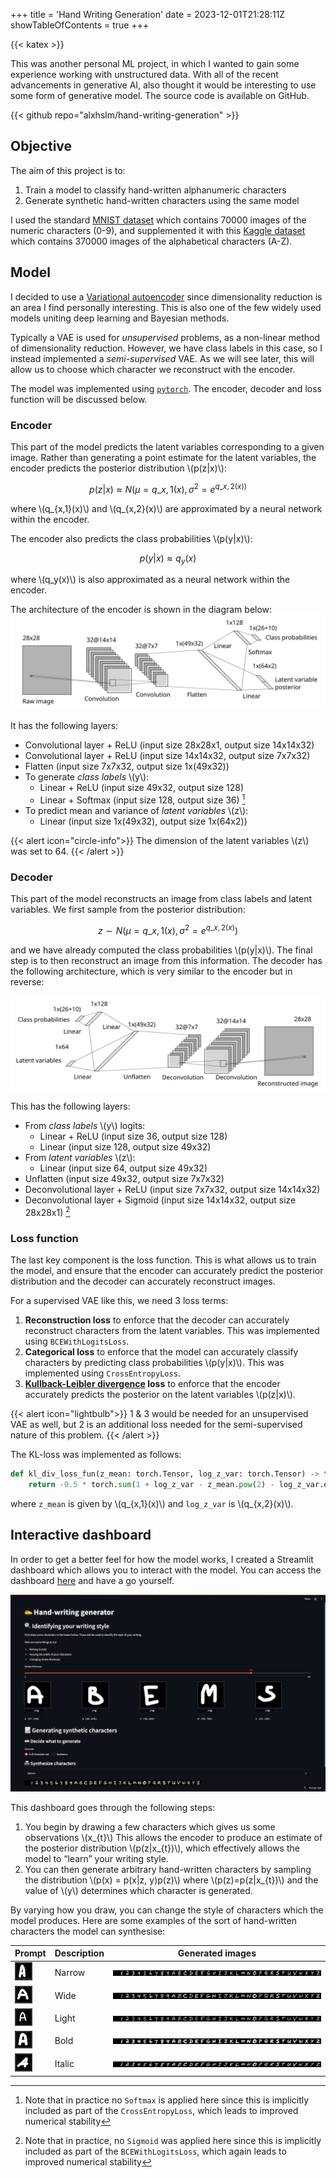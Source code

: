 +++
title = 'Hand Writing Generation'
date = 2023-12-01T21:28:11Z
showTableOfContents = true
+++

{{< katex >}}

This was another personal ML project, in which I wanted to gain some experience working with unstructured data. With all of the recent advancements in generative AI, also thought it would be interesting to use some form of generative model. The source code is available on GitHub.

{{< github repo="alxhslm/hand-writing-generation" >}}

## Objective

The aim of this project is to:

1. Train a model to classify hand-written alphanumeric characters
2. Generate synthetic hand-written characters using the same model

I used the standard [MNIST dataset](https://pytorch.org/vision/main/generated/torchvision.datasets.MNIST.html) which contains 70000 images of the numeric characters (0-9), and supplemented it with this [Kaggle dataset](https://www.kaggle.com/datasets/sachinpatel21/az-handwritten-alphabets-in-csv-format/) which contains 370000 images of the alphabetical characters (A-Z).

## Model

I decided to use a [Variational autoencoder](https://en.wikipedia.org/wiki/Variational_autoencoder) since dimensionality reduction is an area I find personally interesting. This is also one of the few widely used models uniting deep learning and Bayesian methods.

Typically a VAE is used for _unsupervised_ problems, as a non-linear method of dimensionality reduction. However, we have class labels in this case, so I instead implemented a _semi-supervised_ VAE. As we will see later, this will allow us to choose which character we reconstruct with the encoder.

The model was implemented using [`pytorch`](https://pytorch.org/). The encoder, decoder and loss function will be discussed below.

### Encoder

This part of the model predicts the latent variables corresponding to a given image. Rather than generating a point estimate for the latent variables, the encoder predicts the posterior distribution \\(p(z|x)\\):

$$ p(z|x) \approx N(\mu=q\_{x,1}(x), \sigma^2 = e^{q\_{x,2}(x))}$$

where \\(q\_{x,1}(x)\\) and \\(q\_{x,2}(x)\\) are approximated by a neural network within the encoder.

The encoder also predicts the class probabilities \\(p(y|x)\\):

$$p(y|x) \approx q_y(x)$$

where \\(q_y(x)\\) is also approximated as a neural network within the encoder.

The architecture of the encoder is shown in the diagram below:
![Encoder](images/encoder.svg)

It has the following layers:

- Convolutional layer + ReLU (input size 28x28x1, output size 14x14x32)
- Convolutional layer + ReLU (input size 14x14x32, output size 7x7x32)
- Flatten (input size 7x7x32, output size 1x(49x32))
- To generate _class labels_ \\(y\\):
  - Linear + ReLU (input size 49x32, output size 128)
  - Linear + Softmax (input size 128, output size 36) [^1]
- To predict mean and variance of _latent variables_ \\(z\\):
  - Linear (input size 1x(49x32), output size 1x(64x2))

[^1]: Note that in practice no `Softmax` is applied here since this is implicitly included as part of the `CrossEntropyLoss`, which leads to improved numerical stability

{{< alert icon="circle-info">}}
The dimension of the latent variables \\(z\\) was set to 64.
{{< /alert >}}

### Decoder

This part of the model reconstructs an image from class labels and latent variables. We first sample from the posterior distribution:

$$ z \sim N(\mu=q\_{x,1}(x), \sigma^2 = e^{q\_{x,2}(x)})$$

and we have already computed the class probabilities \\(p(y|x)\\). The final step is to then reconstruct an image from this information. The decoder has the following architecture, which is very similar to the encoder but in reverse:

![Decoder](images/decoder.svg)

This has the following layers:

- From _class labels_ \\(y\\) logits:
  - Linear + ReLU (input size 36, output size 128)
  - Linear (input size 128, output size 49x32)
- From _latent variables_ \\(z\\):
  - Linear (input size 64, output size 49x32)
- Unflatten (input size 49x32, output size 7x7x32)
- Deconvolutional layer + ReLU (input size 7x7x32, output size 14x14x32)
- Deconvolutional layer + Sigmoid (input size 14x14x32, output size 28x28x1) [^2]

[^2]: Note that in practice, no `Sigmoid` was applied here since this is implicitly included as part of the `BCEWithLogitsLoss`, which again leads to improved numerical stability

### Loss function

The last key component is the loss function. This is what allows us to train the model, and ensure that the encoder can accurately predict the posterior distribution and the decoder can accurately reconstruct images.

For a supervised VAE like this, we need 3 loss terms:

1. **Reconstruction loss** to enforce that the decoder can accurately reconstruct characters from the latent variables. This was implemented using `BCEWithLogitsLoss`.
2. **Categorical loss** to enforce that the model can accurately classify characters by predicting class probabilities \\(p(y|x)\\). This was implemented using `CrossEntropyLoss`.
3. **[Kullback-Leibler divergence](https://en.wikipedia.org/wiki/Kullback%E2%80%93Leibler_divergence) loss** to enforce that the encoder accurately predicts the posterior on the latent variables \\(p(z|x)\\).

{{< alert icon="lightbulb">}}
1 & 3 would be needed for an unsupervised VAE as well, but 2 is an additional loss needed for the semi-supervised nature of this problem.
{{< /alert >}}

The KL-loss was implemented as follows:

```python
def kl_div_loss_fun(z_mean: torch.Tensor, log_z_var: torch.Tensor) -> torch.Tensor:
    return -0.5 * torch.sum(1 + log_z_var - z_mean.pow(2) - log_z_var.exp()) / z_mean.shape[0]
```

where `z_mean` is given by \\(q\_{x,1}(x)\\) and `log_z_var` is \\(q\_{x,2}(x)\\).

## Interactive dashboard

In order to get a better feel for how the model works, I created a Streamlit dashboard which allows you to interact with the model. You can access the dashboard [here](https://hand-writing-generation.streamlit.app/) and have a go yourself.

![Streamlit app](images/streamlit_app.png)

This dashboard goes through the following steps:

1. You begin by drawing a few characters which gives us some observations \\(x\_{t}\\) This allows the encoder to produce an estimate of the posterior distribution \\(p(z|x\_{t})\\), which effectively allows the model to “learn” your writing style.
2. You can then generate arbitrary hand-written characters by sampling the distribution \\(p(x) = p(x|z, y)p(z)\\) where \\(p(z)=p(z|x\_{t})\\) and the value of \\(y\\) determines which character is generated.

By varying how you draw, you can change the style of characters which the model produces. Here are some examples of the sort of hand-written characters the model can synthesise:

| Prompt                                     | Description | Generated images                        |
| ------------------------------------------ | ----------- | --------------------------------------- |
| ![Narrow prompt](images/narrow_prompt.png) | Narrow      | ![Narrow characters](images/narrow.jpg) |
| ![Wide prompt](images/wide_prompt.png)     | Wide        | ![Wide characters](images/wide.jpg)     |
| ![Thin prompt](images/light_prompt.png)    | Light       | ![Thin characters](images/light.jpg)    |
| ![Bold prompt](images/bold_prompt.png)     | Bold        | ![Bold characters](images/bold.jpg)     |
| ![Italic prompt](images/italic_prompt.png) | Italic      | ![Italic characters](images/italic.jpg) |
